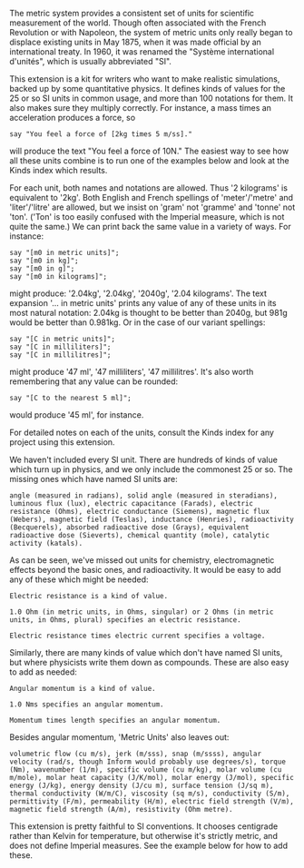 The metric system provides a consistent set of units for scientific measurement of the world. Though often associated with the French Revolution or with Napoleon, the system of metric units only really began to displace existing units in May 1875, when it was made official by an international treaty. In 1960, it was renamed the "Système international d'unités", which is usually abbreviated "SI".

This extension is a kit for writers who want to make realistic simulations, backed up by some quantitative physics. It defines kinds of values for the 25 or so SI units in common usage, and more than 100 notations for them. It also makes sure they multiply correctly. For instance, a mass times an acceleration produces a force, so

	say "You feel a force of [2kg times 5 m/ss]."

will produce the text "You feel a force of 10N." The easiest way to see how all these units combine is to run one of the examples below and look at the Kinds index which results.

For each unit, both names and notations are allowed. Thus '2 kilograms' is
equivalent to '2kg'. Both English and French spellings of 'meter'/'metre' and 'liter'/'litre' are allowed, but we insist on 'gram' not 'gramme' and 'tonne' not 'ton'. ('Ton' is too easily confused with the Imperial measure, which is not quite the same.) We can print back the same value in a variety of ways. For instance:

	say "[m0 in metric units]";
	say "[m0 in kg]";
	say "[m0 in g]";
	say "[m0 in kilograms]";
	
might produce: '2.04kg', '2.04kg', '2040g', '2.04 kilograms'. The text expansion '... in metric units' prints any value of any of these units in its most natural notation: 2.04kg is thought to be better than 2040g, but 981g would be better than 0.981kg. Or in the case of our variant spellings:

	say "[C in metric units]";
	say "[C in milliliters]";
	say "[C in millilitres]";

might produce '47 ml', '47 milliliters', '47 millilitres'. It's also worth remembering that any value can be rounded:

	say "[C to the nearest 5 ml]";

would produce '45 ml', for instance.

For detailed notes on each of the units, consult the Kinds index for any project using this extension.

We haven't included every SI unit. There are hundreds of kinds of value which turn up in physics, and we only include the commonest 25 or so. The missing ones which have named SI units are:

	angle (measured in radians), solid angle (measured in steradians), luminous flux (lux), electric capacitance (Farads), electric resistance (Ohms), electric conductance (Siemens), magnetic flux (Webers), magnetic field (Teslas), inductance (Henries), radioactivity (Becquerels), absorbed radioactive dose (Grays), equivalent radioactive dose (Sieverts), chemical quantity (mole), catalytic activity (katals).

As can be seen, we've missed out units for chemistry, electromagnetic effects beyond the basic ones, and radioactivity. It would be easy to add any of these which might be needed:

	Electric resistance is a kind of value.

	1.0 Ohm (in metric units, in Ohms, singular) or 2 Ohms (in metric units, in Ohms, plural) specifies an electric resistance.

	Electric resistance times electric current specifies a voltage.

Similarly, there are many kinds of value which don't have named SI units, but where physicists write them down as compounds. These are also easy to add as needed:

	Angular momentum is a kind of value.
	
	1.0 Nms specifies an angular momentum.
	
	Momentum times length specifies an angular momentum.

Besides angular momentum, 'Metric Units' also leaves out:

	volumetric flow (cu m/s), jerk (m/sss), snap (m/ssss), angular velocity (rad/s, though Inform would probably use degrees/s), torque (Nm), wavenumber (1/m), specific volume (cu m/kg), molar volume (cu m/mole), molar heat capacity (J/K/mol), molar energy (J/mol), specific energy (J/kg), energy density (J/cu m), surface tension (J/sq m), thermal conductivity (W/m/C), viscosity (sq m/s), conductivity (S/m), permittivity (F/m), permeability (H/m), electric field strength (V/m), magnetic field strength (A/m), resistivity (Ohm metre).

This extension is pretty faithful to SI conventions. It chooses centigrade rather than Kelvin for temperature, but otherwise it's strictly metric, and does not define Imperial measures. See the example below for how to add these.

